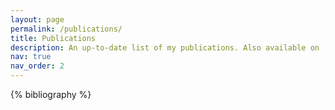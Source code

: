 ```yaml
---
layout: page
permalink: /publications/
title: Publications
description: An up-to-date list of my publications. Also available on [Google Scholar](https://scholar.google.com/citations?user=BMsz-bMAAAAJ&hl=en).
nav: true
nav_order: 2
---
```


<!-- _pages/publications.md -->
<div class="publications">



{% bibliography %}

</div>
